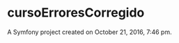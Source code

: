 cursoErroresCorregido
=====================

A Symfony project created on October 21, 2016, 7:46 pm.
